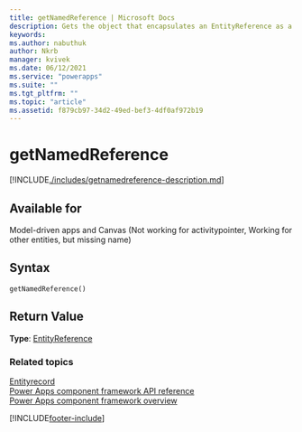 ```yaml
---
title: getNamedReference | Microsoft Docs
description: Gets the object that encapsulates an EntityReference as a plain object.
keywords:
ms.author: nabuthuk
author: Nkrb
manager: kvivek
ms.date: 06/12/2021
ms.service: "powerapps"
ms.suite: ""
ms.tgt_pltfrm: ""
ms.topic: "article"
ms.assetid: f879cb97-34d2-49ed-bef3-4df0af972b19
---
```


# getNamedReference

[!INCLUDE[./includes/getnamedreference-description.md](./includes/getnamedreference-description.md)]

## Available for

Model-driven apps and Canvas (Not working for activitypointer, Working for other entities, but missing name)

## Syntax

`getNamedReference()`

## Return Value

**Type**: [EntityReference](../entityreference.md)

### Related topics

[Entityrecord](../entityrecord.md)<br/>
[Power Apps component framework API reference](../../reference/index.md)<br/>
[Power Apps component framework overview](../../overview.md)

[!INCLUDE[footer-include](../../../../includes/footer-banner.md)]

